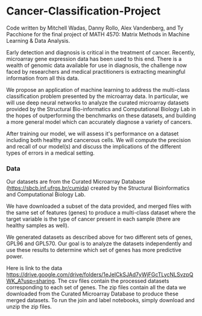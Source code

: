 # Cancer-Classification-Project

Code written by Mitchell Wadas, Danny Rollo, Alex Vandenberg, and Ty Pacchione for the final project of MATH 4570: Matrix Methods in Machine Learning &amp; Data Analysis.

Early detection and diagnosis is critical in the treatment of cancer.
Recently, microarray gene expression data has been used to this end.
There is a wealth of genomic data available for use in diagnosis, the 
challenge now faced by researchers and medical practitioners is extracting 
meaningful information from all this data.

We propose an application of machine learning to address the multi-class classification
problem presented by the microarray data. In particular, we will use deep neural networks
to analyze the curated microarray datasets provided by the Structural Bio-informatics and 
Computational Biology Lab in the hopes of outperforming the benchmarks on these datasets,
and building a more general model which can accurately diagnose a variety of cancers.

After training our model, we will assess it's performance on a dataset including both
healthy and cancerous cells. We will compute the precision and recall of our model(s)
and discuss the implications of the different types of errors in a medical setting.

### Data
Our datasets are from the Curated Microarray Database (https://sbcb.inf.ufrgs.br/cumida)
created by the Structural Bioinformatics and Computational Biology Lab.

We have downloaded a subset of the data provided, and merged files with the same set of features
(genes) to produce a multi-class dataset where the target variable is the type
of cancer present in each sample (there are healthy samples as well).

We generated datasets as described above for two different sets of genes, GPL96 and GPL570. Our goal is to
analyze the datasets independently and use these results to determine which set of genes
has more predictive power.

Here is link to the data https://drive.google.com/drive/folders/1eJelCkSJAd7yWjFGcTLycNLSvzpQWK_A?usp=sharing.
The csv files contain the processed datasets corresponding to each set of genes. The zip files
contain all the data we downloaded from the Curated Microarray Database to produce these merged datasets.
To run the join and label notebooks, simply download and unzip the zip files.
